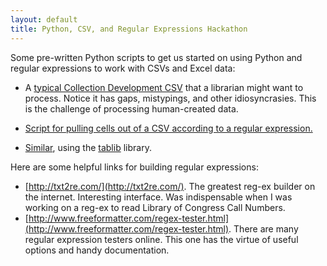 ```yaml
---
layout: default
title: Python, CSV, and Regular Expressions Hackathon
---
```

Some pre-written Python scripts to get us started on using Python and regular expressions to work with CSVs and Excel data:

* A [typical Collection Development CSV](/workshops/coldev.csv) that a librarian might want to process. Notice it has gaps, mistypings, and other idiosyncrasies. This is the challenge of processing human-created data.

* [Script for pulling cells out of a CSV according to a regular expression.](/workshops/regex.py)
* [Similar](/workshops/with_tablib.py), using the [tablib](https://github.com/kennethreitz/tablib) library.

Here are some helpful links for building regular expressions:

* [http://txt2re.com/](http://txt2re.com/). The greatest reg-ex builder on the internet. Interesting interface. Was indispensable when I was working on a reg-ex to read Library of Congress Call Numbers.
* [http://www.freeformatter.com/regex-tester.html](http://www.freeformatter.com/regex-tester.html). There are many regular expression testers online. This one has the virtue of useful options and handy documentation.